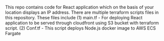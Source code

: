 This repo contains code for React application which on the basis of your location displays an IP address. There are multiple terraform scripts files in this repository. These files include (1) main.tf - For deploying React application to be served through cloudfront using S3 bucket with terraform script.
(2) Conf.tf - This script deploys Node.js docker image to AWS ECS Fargate
